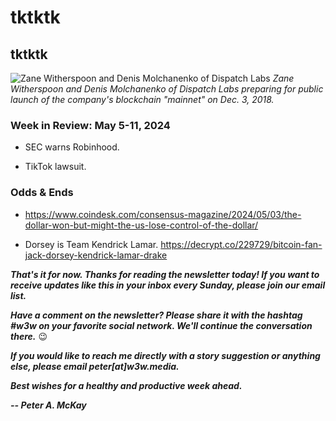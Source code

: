 # tktktk
## tktktk

![Zane Witherspoon and Denis Molchanenko of Dispatch Labs](https://miro.medium.com/v2/resize:fit:1400/format:webp/1*ehPvBgHMiT5bgqffsDPgAw.jpeg)
*Zane Witherspoon and Denis Molchanenko of Dispatch Labs preparing for public launch of the company's blockchain "mainnet" on Dec. 3, 2018.*

<!--

Lede item. Should run ~450 words. Do a CTA for sponsors. Craft offer as well to follow up if/when msgs come in.

Some other possibilities...

- SPONSORCTA: Brief call to action that I'm looking for sponsors. Exclusive. Has to be vetted by me.

- SECBTC: Inadvertently, the SEC has empowered bitcoin over altcoins mightily.

- ALTSEASON: No, it's not coming.

- OPENSOCIAL: Roundup of open standards. Shout out Our biggest fight folks.

     Some relevant links:

     ActivityPub https://en.wikipedia.org/wiki/ActivityPub

     https://uk.finance.yahoo.com/news/billionaire-frank-mccourt-got-divorced-100000144.html

     https://www.aol.com/finance/big-tech-doesnt-billionaire-frank-110418265.html

     https://dsnp.org/

     https://github.com/LibertyDSNP

     https://vimeo.com/showcase/dsnp-public-spec-meeting

     https://nostr.com/

     https://mirror.xyz/about


- 4PART: The four-part market and why it matters.

       Some string...

        Is this crypto stuff going to last?

        Short answer: Yes.

        Longer answer: The first three parts mentioned above will certainly last. Bitcoin and Ethereum have reached such a scale that they certainly are going to last. So will stablecoins as a category, although there may be winners and losers along the way. In other words, I can't necessarily tell you that the exact stablecoins that are widely used today will be the same ones in wide use 10 years from now. But there will certainly be *something* along those lines still in use.

        The fourth part -- "everything else" -- contains a mix of stuff that will last and stuff that won't.

        OK. But where do I even start?

        Read up on the first three categories, gain a thorough understanding, and invest where you believe there is the most value. As for the fourth category, you can safely ignore it as a newbie.

- MLBAI: Yes, MLB could provide examples of AI's applications -- and how they might affect other sorts of workplaces. But MLB is also already providing great examples of how data can be abused. Why is OBP down? Why are pitchers' arms falling apart? How do you judge relevance of a particular piece of data to the mission of an organization and the day-to-day execution of it? Riff on WaPo article at https://www.washingtonpost.com/opinions/2024/04/10/op-moneyballai/

- AISIGNIN: One of the most boring aspects of this new technology is really one of the most important.

- HOMEBIAS: Does it exist in tech, as in the stock market?

-->

### Week in Review: May 5-11, 2024

<!-- Prompt: Leo, please summarize the news article in this browser tab. I'm looking for a paragraph of 2-3 conversational sentences, suitable to use in a newsletter I'm working on. -->

- SEC warns Robinhood. <!-- Need link -->

- TikTok lawsuit. <!-- Need link -->

### Odds & Ends

- https://www.coindesk.com/consensus-magazine/2024/05/03/the-dollar-won-but-might-the-us-lose-control-of-the-dollar/

- Dorsey is Team Kendrick Lamar. https://decrypt.co/229729/bitcoin-fan-jack-dorsey-kendrick-lamar-drake

_**That's it for now. Thanks for reading the newsletter today! If you want to receive updates like this in your inbox every Sunday, please join our email list.**_

_**Have a comment on the newsletter? Please share it with the hashtag #w3w on your favorite social network. We'll continue the conversation there.**_ 😉

_**If you would like to reach me directly with a story suggestion or anything else, please email peter[at]w3w.media.**_

_**Best wishes for a healthy and productive week ahead.**_  

_**-- Peter A. McKay**_  
